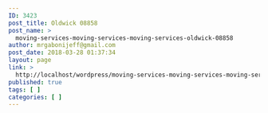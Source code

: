 ```yaml
---
ID: 3423
post_title: Oldwick 08858
post_name: >
  moving-services-moving-services-moving-services-oldwick-08858
author: mrgabonijeff@gmail.com
post_date: 2018-03-28 01:37:34
layout: page
link: >
  http://localhost/wordpress/moving-services-moving-services-moving-services-oldwick-08858/
published: true
tags: [ ]
categories: [ ]
---
```

